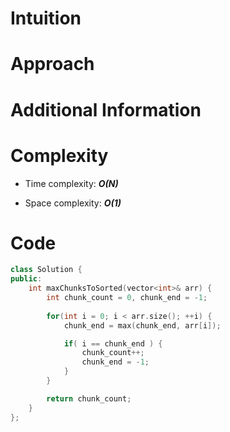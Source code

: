 # Intuition

# Approach

# Additional Information

# Complexity
- Time complexity: ***O(N)***
<!-- Add your time complexity here, e.g. $$O(n)$$ -->

- Space complexity: ***O(1)***
<!-- Add your space complexity here, e.g. $$O(n)$$ -->

# Code
```cpp
class Solution {
public:
    int maxChunksToSorted(vector<int>& arr) {
        int chunk_count = 0, chunk_end = -1;
        
        for(int i = 0; i < arr.size(); ++i) {
            chunk_end = max(chunk_end, arr[i]);

            if( i == chunk_end ) {
                chunk_count++;
                chunk_end = -1;
            }
        }

        return chunk_count;
    }
};
```
